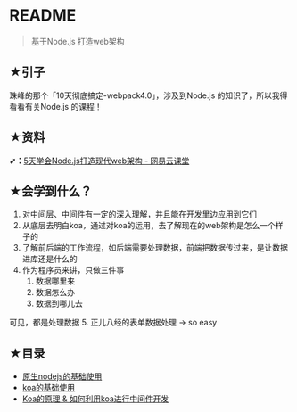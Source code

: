 # README

> 基于Node.js 打造web架构

## ★引子

珠峰的那个「10天彻底搞定-webpack4.0」，涉及到Node.js 的知识了，所以我得看看有关Node.js 的课程！

## ★资料

**➹：**[5天学会Node.js打造现代web架构 - 网易云课堂](https://study.163.com/course/courseMain.htm?courseId=1209649806)

## ★会学到什么？

1. 对中间层、中间件有一定的深入理解，并且能在开发里边应用到它们
2. 从底层去明白koa，通过对koa的运用，去了解现在的web架构是怎么一个样子的
3. 了解前后端的工作流程，如后端需要处理数据，前端把数据传过来，是让数据进库还是什么的
4. 作为程序员来讲，只做三件事
   1. 数据哪里来
   2. 数据怎么办
   3. 数据到哪儿去
  
  可见，都是处理数据
5. 正儿八经的表单数据处理 -> so easy

## ★目录

- [原生nodejs的基础使用](./01.md)
- [koa的基础使用](./02.md)
- [Koa的原理 & 如何利用koa进行中间件开发](./03.md)